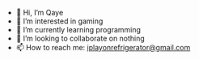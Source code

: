 - 👋 Hi, I’m Qaye
- 👀 I’m interested in gaming
- 🌱 I’m currently learning programming
- 💞️ I’m looking to collaborate on nothing
- 📫 How to reach me: iplayonrefrigerator@gmail.com

<!---
notKayE/notKayE is a ✨ special ✨ repository because its `README.md` (this file) appears on your GitHub profile.
You can click the Preview link to take a look at your changes.
--->
